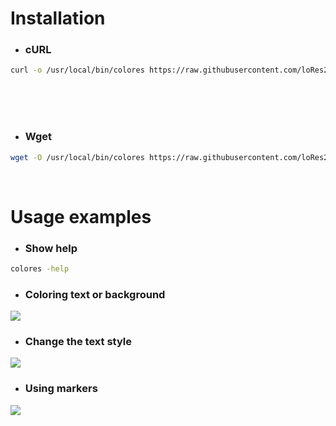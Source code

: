 # Installation
* ### сURL
```bash
curl -o /usr/local/bin/colores https://raw.githubusercontent.com/loRes228/colores/main/colores && chmod +x /usr/local/bin/colores
```
<br>

<br>

<br>

* ### Wget
```bash
wget -O /usr/local/bin/colores https://raw.githubusercontent.com/loRes228/colores/main/colores && chmod +x /usr/local/bin/colores
```
<br>

# Usage examples
* ### Show help
```bash
colores -help
```

* ### Coloring text or background
![](https://i.imgur.com/OSKWbns.png)
<br>

* ### Change the text style
![](https://i.imgur.com/EkjQHf2.gif)
<br>

* ### Using markers
![](https://i.imgur.com/aSIZrPI.png)

